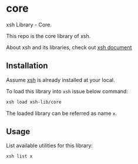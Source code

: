 # core

xsh Library - Core.

This repo is the core library of xsh.

About xsh and its libraries, check out [xsh document](https://github.com/alexzhangs/xsh)

## Installation

Assume [xsh](https://github.com/alexzhangs/xsh) is already installed at your local.

To load this library into `xsh` issue below command:

```bash
xsh load xsh-lib/core
```

The loaded library can be referred as name `x`.

## Usage

List available utilities for this library:

```bash
xsh list x
```
